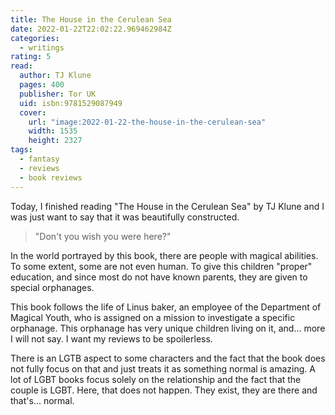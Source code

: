 ```yaml
---
title: The House in the Cerulean Sea
date: 2022-01-22T22:02:22.969462984Z
categories:
  - writings
rating: 5
read:
  author: TJ Klune
  pages: 400
  publisher: Tor UK
  uid: isbn:9781529087949
  cover:
    url: "image:2022-01-22-the-house-in-the-cerulean-sea"
    width: 1535
    height: 2327
tags:
  - fantasy
  - reviews
  - book reviews
---
```


Today, I finished reading "The House in the Cerulean Sea" by TJ Klune and I was just want to say that it was beautifully constructed. 

<!--more-->

> "Don't you wish you were here?"

In the world portrayed by this book, there are people with magical abilities. To some extent, some are not even human. To give this children "proper" education, and since most do not have known parents, they are given to special orphanages.

This book follows the life of Linus baker, an employee of the Department of Magical Youth, who is assigned on a mission to investigate a specific orphanage. This orphanage has very unique children living on it, and... more I will not say. I want my reviews to be spoilerless. 

There is an LGTB aspect to some characters and the fact that the book does not fully focus on that and just treats it as something normal is amazing. A lot of LGBT books focus solely on the relationship and the fact that the couple is LGBT. Here, that does not happen. They exist, they are there and that's... normal.
